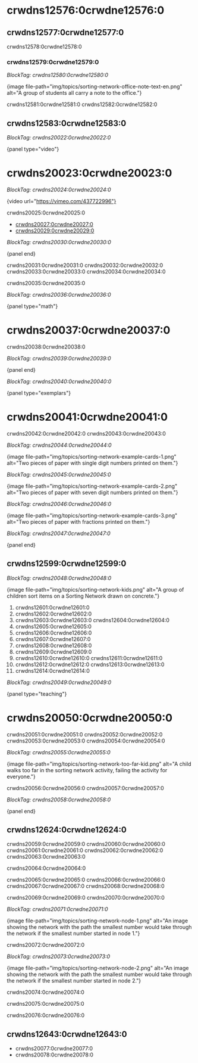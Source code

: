 # crwdns12576:0crwdne12576:0

## crwdns12577:0crwdne12577:0

crwdns12578:0crwdne12578:0

### crwdns12579:0crwdne12579:0

*BlockTag: crwdns12580:0crwdne12580:0*

{image file-path="img/topics/sorting-network-office-note-text-en.png" alt="A group of students all carry a note to the office."}

crwdns12581:0crwdne12581:0 crwdns12582:0crwdne12582:0

## crwdns12583:0crwdne12583:0

*BlockTag: crwdns20022:0crwdne20022:0*

{panel type="video"}

# crwdns20023:0crwdne20023:0

*BlockTag: crwdns20024:0crwdne20024:0*

{video url="https://vimeo.com/437722996"}

crwdns20025:0crwdne20025:0

- [crwdns20027:0crwdne20027:0](https://vimeo.com/437726931)
- [crwdns20029:0crwdne20029:0](https://vimeo.com/437726955)

*BlockTag: crwdns20030:0crwdne20030:0*

{panel end}

crwdns20031:0crwdne20031:0 crwdns20032:0crwdne20032:0 crwdns20033:0crwdne20033:0 crwdns20034:0crwdne20034:0

crwdns20035:0crwdne20035:0

*BlockTag: crwdns20036:0crwdne20036:0*

{panel type="math"}

# crwdns20037:0crwdne20037:0

crwdns20038:0crwdne20038:0

*BlockTag: crwdns20039:0crwdne20039:0*

{panel end}

*BlockTag: crwdns20040:0crwdne20040:0*

{panel type="exemplars"}

# crwdns20041:0crwdne20041:0

crwdns20042:0crwdne20042:0 crwdns20043:0crwdne20043:0

*BlockTag: crwdns20044:0crwdne20044:0*

{image file-path="img/topics/sorting-network-example-cards-1.png" alt="Two pieces of paper with single digit numbers printed on them."}

*BlockTag: crwdns20045:0crwdne20045:0*

{image file-path="img/topics/sorting-network-example-cards-2.png" alt="Two pieces of paper with seven digit numbers printed on them."}

*BlockTag: crwdns20046:0crwdne20046:0*

{image file-path="img/topics/sorting-network-example-cards-3.png" alt="Two pieces of paper with fractions printed on them."}

*BlockTag: crwdns20047:0crwdne20047:0*

{panel end}

## crwdns12599:0crwdne12599:0

*BlockTag: crwdns20048:0crwdne20048:0*

{image file-path="img/topics/sorting-network-kids.png" alt="A group of children sort items on a Sorting Network drawn on concrete."}

1. crwdns12601:0crwdne12601:0
2. crwdns12602:0crwdne12602:0
3. crwdns12603:0crwdne12603:0 crwdns12604:0crwdne12604:0
4. crwdns12605:0crwdne12605:0
5. crwdns12606:0crwdne12606:0
6. crwdns12607:0crwdne12607:0
7. crwdns12608:0crwdne12608:0
8. crwdns12609:0crwdne12609:0
9. crwdns12610:0crwdne12610:0 crwdns12611:0crwdne12611:0
10. crwdns12612:0crwdne12612:0 crwdns12613:0crwdne12613:0
11. crwdns12614:0crwdne12614:0

*BlockTag: crwdns20049:0crwdne20049:0*

{panel type="teaching"}

# crwdns20050:0crwdne20050:0

crwdns20051:0crwdne20051:0 crwdns20052:0crwdne20052:0 crwdns20053:0crwdne20053:0 crwdns20054:0crwdne20054:0

*BlockTag: crwdns20055:0crwdne20055:0*

{image file-path="img/topics/sorting-network-too-far-kid.png" alt="A child walks too far in the sorting network activity, failing the activity for everyone."}

crwdns20056:0crwdne20056:0 crwdns20057:0crwdne20057:0

*BlockTag: crwdns20058:0crwdne20058:0*

{panel end}

## crwdns12624:0crwdne12624:0

crwdns20059:0crwdne20059:0 crwdns20060:0crwdne20060:0 crwdns20061:0crwdne20061:0 crwdns20062:0crwdne20062:0 crwdns20063:0crwdne20063:0

crwdns20064:0crwdne20064:0

crwdns20065:0crwdne20065:0 crwdns20066:0crwdne20066:0 crwdns20067:0crwdne20067:0 crwdns20068:0crwdne20068:0

crwdns20069:0crwdne20069:0 crwdns20070:0crwdne20070:0

*BlockTag: crwdns20071:0crwdne20071:0*

{image file-path="img/topics/sorting-network-node-1.png" alt="An image showing the network with the path the smallest number would take through the network if the smallest number started in node 1."}

crwdns20072:0crwdne20072:0

*BlockTag: crwdns20073:0crwdne20073:0*

{image file-path="img/topics/sorting-network-node-2.png" alt="An image showing the network with the path the smallest number would take through the network if the smallest number started in node 2."}

crwdns20074:0crwdne20074:0

crwdns20075:0crwdne20075:0

crwdns20076:0crwdne20076:0

## crwdns12643:0crwdne12643:0

- crwdns20077:0crwdne20077:0
- crwdns20078:0crwdne20078:0